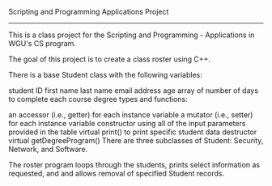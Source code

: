 Scripting and Programming Applications Project

-----

This is a class project for the Scripting and Programming - Applications in WGU's CS program.

The goal of this project is to create a class roster using C++.

There is a base Student class with the following variables:

student ID
first name
last name
email address
age
array of number of days to complete each course
degree types
and functions:

an accessor (i.e., getter) for each instance variable
a mutator (i.e., setter) for each instance variable
constructor using all of the input parameters provided in the table
virtual print() to print specific student data
destructor
virtual getDegreeProgram()
There are three subclasses of Student: Security, Network, and Software.

The roster program loops through the students, prints select information as requested, and and allows removal of specified Student records.
